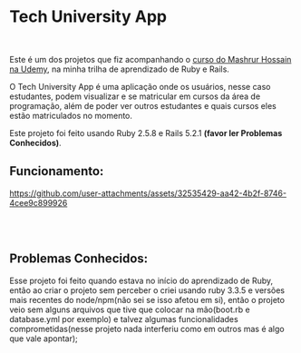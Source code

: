 # Tech University App
<br/>

Este é um dos projetos que fiz acompanhando o [curso do Mashrur Hossain na Udemy](https://www.udemy.com/course/the-complete-ruby-on-rails-developer-course), na minha trilha de aprendizado de Ruby e Rails.
<br/>

O Tech University App é uma aplicação onde os usuários, nesse caso estudantes, podem visualizar e se matricular em cursos da área de programação, além de poder ver outros estudantes e quais cursos eles estão matriculados no momento.
<br/>

Este projeto foi feito usando Ruby 2.5.8 e Rails 5.2.1 **(favor ler Problemas Conhecidos)**.
<br/>

## Funcionamento:
https://github.com/user-attachments/assets/32535429-aa42-4b2f-8746-4cee9c899926

<br/>
<br/>

## Problemas Conhecidos: 
Esse projeto foi feito quando estava no início do aprendizado de Ruby, então ao criar o projeto sem perceber o criei usando ruby 3.3.5 e versões mais recentes do node/npm(não sei se isso afetou em si), então o projeto veio sem alguns arquivos que tive que colocar na mão(boot.rb e database.yml por exemplo) e talvez algumas funcionalidades comprometidas(nesse projeto nada interferiu como em outros mas é algo que vale apontar);
<br/>
